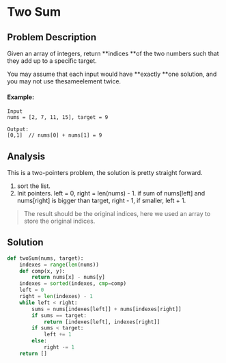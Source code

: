 # Two Sum

## Problem Description

Given an array of integers, return **indices **of the two numbers such that they add up to a specific target.

You may assume that each input would have **exactly **one solution, and you may not use thesameelement twice.

#### Example:

```
Input
nums = [2, 7, 11, 15], target = 9

Output:
[0,1]  // nums[0] + nums[1] = 9
```

## Analysis

This is a two-pointers problem, the solution is pretty straight forward.

1. sort the list.
2. Init pointers. left = 0, right = len\(nums\) - 1. if sum of nums\[left\] and nums\[right\] is bigger than target, right - 1, if smaller, left + 1.

> The result should be the original indices, here we used an array to store the original indices.

## Solution

```py
def twoSum(nums, target):
    indexes = range(len(nums))
    def comp(x, y):
        return nums[x] - nums[y]
    indexes = sorted(indexes, cmp=comp)
    left = 0
    right = len(indexes) - 1
    while left < right:
        sums = nums[indexes[left]] + nums[indexes[right]]
        if sums == target:
            return [indexes[left], indexes[right]]
        if sums < target:
            left += 1
        else:
            right -= 1
    return []
```



